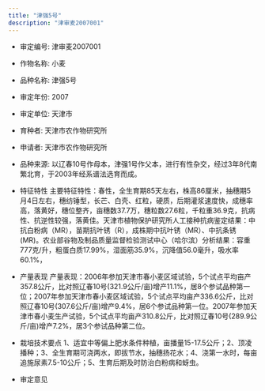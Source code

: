 ```yaml
---
title: "津强5号"
description: "津审麦2007001"
---
```

* 审定编号:  津审麦2007001

*  作物名称:  小麦

*  品种名称:  津强5号

*  审定年份:  2007

*  审定单位:  天津市

* 育种者:  天津市农作物研究所

*  申请者:  天津市农作物研究所

*  品种来源:  以辽春10号作母本，津强1号作父本，进行有性杂交，经过3年8代南繁北育，于2003年经系谱法选育而成。

*  特征特性
主要特征特性：春性，全生育期85天左右，株高86厘米，抽穗期5月4日左右，穗纺锤型，长芒、白壳、红粒，硬质，后期灌浆速度快，成穗率高，落黄好，穗位整齐，亩穗数37.7万，穗粒数27.6粒，千粒重36.9克，抗病性、抗逆性较强，落黄佳。天津市植物保护研究所人工接种抗病鉴定结果：中抗白粉病（MR），苗期抗叶锈（R），成株期中抗叶锈（MR）、中抗条锈(MR)。农业部谷物及制品质量监督检验测试中心（哈尔滨）分析结果：容重777克/升，粗蛋白质17.99%，湿面筋35.9%，沉降值56.0毫升，吸水率60.1%，

*  产量表现
产量表现：2006年参加天津市春小麦区域试验，5个试点平均亩产357.8公斤，比对照辽春10号(321.9公斤/亩)增产11.1%，居8个参试品种第一位；2007年参加天津市春小麦区域试验，5个试点平均亩产336.6公斤，比对照辽春10号(307.6公斤/亩)增产9.4%，居6个参试品种第一位。2007年参加天津市春小麦生产试验，5个试点平均亩产310.8公斤，比对照辽春10号(289.9公斤/亩)增产7.2%，居3个参试品种第二位。

*  栽培技术要点
1、适宜中等偏上肥水条件种植，亩播量15-17.5公斤；2、顶凌播种；3、全生育期可浇两水，即拔节水，抽穗扬花水；4、浇第一水时，每亩追施尿素7.5-10公斤；5、生育后期及时防治白粉病和蚜虫。

*  审定意见

